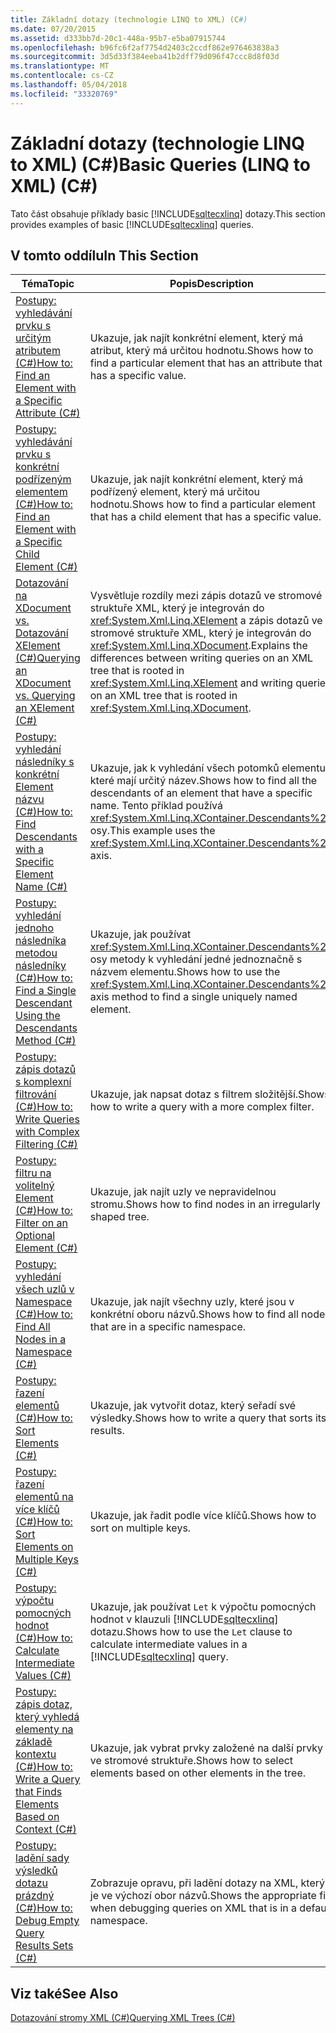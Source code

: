 ```yaml
---
title: Základní dotazy (technologie LINQ to XML) (C#)
ms.date: 07/20/2015
ms.assetid: d333bb7d-20c1-448a-95b7-e5ba07915744
ms.openlocfilehash: b96fc6f2af7754d2403c2ccdf862e976463838a3
ms.sourcegitcommit: 3d5d33f384eeba41b2dff79d096f47ccc8d8f03d
ms.translationtype: MT
ms.contentlocale: cs-CZ
ms.lasthandoff: 05/04/2018
ms.locfileid: "33320769"
---
```

# <a name="basic-queries-linq-to-xml-c"></a><span data-ttu-id="a4439-102">Základní dotazy (technologie LINQ to XML) (C#)</span><span class="sxs-lookup"><span data-stu-id="a4439-102">Basic Queries (LINQ to XML) (C#)</span></span>
<span data-ttu-id="a4439-103">Tato část obsahuje příklady basic [!INCLUDE[sqltecxlinq](~/includes/sqltecxlinq-md.md)] dotazy.</span><span class="sxs-lookup"><span data-stu-id="a4439-103">This section provides examples of basic [!INCLUDE[sqltecxlinq](~/includes/sqltecxlinq-md.md)] queries.</span></span>  
  
## <a name="in-this-section"></a><span data-ttu-id="a4439-104">V tomto oddílu</span><span class="sxs-lookup"><span data-stu-id="a4439-104">In This Section</span></span>  
  
|<span data-ttu-id="a4439-105">Téma</span><span class="sxs-lookup"><span data-stu-id="a4439-105">Topic</span></span>|<span data-ttu-id="a4439-106">Popis</span><span class="sxs-lookup"><span data-stu-id="a4439-106">Description</span></span>|  
|-----------|-----------------|  
|[<span data-ttu-id="a4439-107">Postupy: vyhledávání prvku s určitým atributem (C#)</span><span class="sxs-lookup"><span data-stu-id="a4439-107">How to: Find an Element with a Specific Attribute (C#)</span></span>](../../../../csharp/programming-guide/concepts/linq/how-to-find-an-element-with-a-specific-attribute.md)|<span data-ttu-id="a4439-108">Ukazuje, jak najít konkrétní element, který má atribut, který má určitou hodnotu.</span><span class="sxs-lookup"><span data-stu-id="a4439-108">Shows how to find a particular element that has an attribute that has a specific value.</span></span>|  
|[<span data-ttu-id="a4439-109">Postupy: vyhledávání prvku s konkrétní podřízeným elementem (C#)</span><span class="sxs-lookup"><span data-stu-id="a4439-109">How to: Find an Element with a Specific Child Element (C#)</span></span>](../../../../csharp/programming-guide/concepts/linq/how-to-find-an-element-with-a-specific-child-element.md)|<span data-ttu-id="a4439-110">Ukazuje, jak najít konkrétní element, který má podřízený element, který má určitou hodnotu.</span><span class="sxs-lookup"><span data-stu-id="a4439-110">Shows how to find a particular element that has a child element that has a specific value.</span></span>|  
|[<span data-ttu-id="a4439-111">Dotazování na XDocument vs. Dotazování XElement (C#)</span><span class="sxs-lookup"><span data-stu-id="a4439-111">Querying an XDocument vs. Querying an XElement (C#)</span></span>](../../../../csharp/programming-guide/concepts/linq/querying-an-xdocument-vs-querying-an-xelement.md)|<span data-ttu-id="a4439-112">Vysvětluje rozdíly mezi zápis dotazů ve stromové struktuře XML, který je integrován do <xref:System.Xml.Linq.XElement> a zápis dotazů ve stromové struktuře XML, který je integrován do <xref:System.Xml.Linq.XDocument>.</span><span class="sxs-lookup"><span data-stu-id="a4439-112">Explains the differences between writing queries on an XML tree that is rooted in <xref:System.Xml.Linq.XElement> and writing queries on an XML tree that is rooted in <xref:System.Xml.Linq.XDocument>.</span></span>|  
|[<span data-ttu-id="a4439-113">Postupy: vyhledání následníky s konkrétní Element názvu (C#)</span><span class="sxs-lookup"><span data-stu-id="a4439-113">How to: Find Descendants with a Specific Element Name (C#)</span></span>](../../../../csharp/programming-guide/concepts/linq/how-to-find-descendants-with-a-specific-element-name.md)|<span data-ttu-id="a4439-114">Ukazuje, jak k vyhledání všech potomků elementu, které mají určitý název.</span><span class="sxs-lookup"><span data-stu-id="a4439-114">Shows how to find all the descendants of an element that have a specific name.</span></span> <span data-ttu-id="a4439-115">Tento příklad používá <xref:System.Xml.Linq.XContainer.Descendants%2A> osy.</span><span class="sxs-lookup"><span data-stu-id="a4439-115">This example uses the <xref:System.Xml.Linq.XContainer.Descendants%2A> axis.</span></span>|  
|[<span data-ttu-id="a4439-116">Postupy: vyhledání jednoho následníka metodou následníky (C#)</span><span class="sxs-lookup"><span data-stu-id="a4439-116">How to: Find a Single Descendant Using the Descendants Method (C#)</span></span>](../../../../csharp/programming-guide/concepts/linq/how-to-find-a-single-descendant-using-the-descendants-method.md)|<span data-ttu-id="a4439-117">Ukazuje, jak používat <xref:System.Xml.Linq.XContainer.Descendants%2A> osy metody k vyhledání jedné jednoznačně s názvem elementu.</span><span class="sxs-lookup"><span data-stu-id="a4439-117">Shows how to use the <xref:System.Xml.Linq.XContainer.Descendants%2A> axis method to find a single uniquely named element.</span></span>|  
|[<span data-ttu-id="a4439-118">Postupy: zápis dotazů s komplexní filtrování (C#)</span><span class="sxs-lookup"><span data-stu-id="a4439-118">How to: Write Queries with Complex Filtering (C#)</span></span>](../../../../csharp/programming-guide/concepts/linq/how-to-write-queries-with-complex-filtering.md)|<span data-ttu-id="a4439-119">Ukazuje, jak napsat dotaz s filtrem složitější.</span><span class="sxs-lookup"><span data-stu-id="a4439-119">Shows how to write a query with a more complex filter.</span></span>|  
|[<span data-ttu-id="a4439-120">Postupy: filtru na volitelný Element (C#)</span><span class="sxs-lookup"><span data-stu-id="a4439-120">How to: Filter on an Optional Element (C#)</span></span>](../../../../csharp/programming-guide/concepts/linq/how-to-filter-on-an-optional-element.md)|<span data-ttu-id="a4439-121">Ukazuje, jak najít uzly ve nepravidelnou stromu.</span><span class="sxs-lookup"><span data-stu-id="a4439-121">Shows how to find nodes in an irregularly shaped tree.</span></span>|  
|[<span data-ttu-id="a4439-122">Postupy: vyhledání všech uzlů v Namespace (C#)</span><span class="sxs-lookup"><span data-stu-id="a4439-122">How to: Find All Nodes in a Namespace (C#)</span></span>](../../../../csharp/programming-guide/concepts/linq/how-to-find-all-nodes-in-a-namespace.md)|<span data-ttu-id="a4439-123">Ukazuje, jak najít všechny uzly, které jsou v konkrétní oboru názvů.</span><span class="sxs-lookup"><span data-stu-id="a4439-123">Shows how to find all nodes that are in a specific namespace.</span></span>|  
|[<span data-ttu-id="a4439-124">Postupy: řazení elementů (C#)</span><span class="sxs-lookup"><span data-stu-id="a4439-124">How to: Sort Elements (C#)</span></span>](../../../../csharp/programming-guide/concepts/linq/how-to-sort-elements.md)|<span data-ttu-id="a4439-125">Ukazuje, jak vytvořit dotaz, který seřadí své výsledky.</span><span class="sxs-lookup"><span data-stu-id="a4439-125">Shows how to write a query that sorts its results.</span></span>|  
|[<span data-ttu-id="a4439-126">Postupy: řazení elementů na více klíčů (C#)</span><span class="sxs-lookup"><span data-stu-id="a4439-126">How to: Sort Elements on Multiple Keys (C#)</span></span>](../../../../csharp/programming-guide/concepts/linq/how-to-sort-elements-on-multiple-keys.md)|<span data-ttu-id="a4439-127">Ukazuje, jak řadit podle více klíčů.</span><span class="sxs-lookup"><span data-stu-id="a4439-127">Shows how to sort on multiple keys.</span></span>|  
|[<span data-ttu-id="a4439-128">Postupy: výpočtu pomocných hodnot (C#)</span><span class="sxs-lookup"><span data-stu-id="a4439-128">How to: Calculate Intermediate Values (C#)</span></span>](../../../../csharp/programming-guide/concepts/linq/how-to-calculate-intermediate-values.md)|<span data-ttu-id="a4439-129">Ukazuje, jak používat `Let` k výpočtu pomocných hodnot v klauzuli [!INCLUDE[sqltecxlinq](~/includes/sqltecxlinq-md.md)] dotazu.</span><span class="sxs-lookup"><span data-stu-id="a4439-129">Shows how to use the `Let` clause to calculate intermediate values in a [!INCLUDE[sqltecxlinq](~/includes/sqltecxlinq-md.md)] query.</span></span>|  
|[<span data-ttu-id="a4439-130">Postupy: zápis dotaz, který vyhledá elementy na základě kontextu (C#)</span><span class="sxs-lookup"><span data-stu-id="a4439-130">How to: Write a Query that Finds Elements Based on Context (C#)</span></span>](../../../../csharp/programming-guide/concepts/linq/how-to-write-a-query-that-finds-elements-based-on-context.md)|<span data-ttu-id="a4439-131">Ukazuje, jak vybrat prvky založené na další prvky ve stromové struktuře.</span><span class="sxs-lookup"><span data-stu-id="a4439-131">Shows how to select elements based on other elements in the tree.</span></span>|  
|[<span data-ttu-id="a4439-132">Postupy: ladění sady výsledků dotazu prázdný (C#)</span><span class="sxs-lookup"><span data-stu-id="a4439-132">How to: Debug Empty Query Results Sets (C#)</span></span>](../../../../csharp/programming-guide/concepts/linq/how-to-debug-empty-query-results-sets.md)|<span data-ttu-id="a4439-133">Zobrazuje opravu, při ladění dotazy na XML, který je ve výchozí obor názvů.</span><span class="sxs-lookup"><span data-stu-id="a4439-133">Shows the appropriate fix when debugging queries on XML that is in a default namespace.</span></span>|  
  
## <a name="see-also"></a><span data-ttu-id="a4439-134">Viz také</span><span class="sxs-lookup"><span data-stu-id="a4439-134">See Also</span></span>  
 [<span data-ttu-id="a4439-135">Dotazování stromy XML (C#)</span><span class="sxs-lookup"><span data-stu-id="a4439-135">Querying XML Trees (C#)</span></span>](../../../../csharp/programming-guide/concepts/linq/querying-xml-trees.md)
